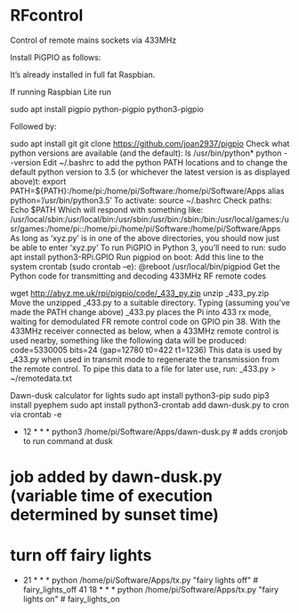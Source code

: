 # RFcontrol
Control of remote mains sockets via 433MHz

Install PiGPIO as follows:

It’s already installed in full fat Raspbian.

If running Raspbian Lite run 

sudo apt install pigpio python-pigpio python3-pigpio

Followed by:

sudo apt install git
git clone https://github.com/joan2937/pigpio
Check what python versions are available (and the default):
ls /usr/bin/python*
python --version
Edit ~/.bashrc to add the python PATH locations and to change the default python version to 3.5 (or whichever the latest version is as displayed above)t:
export PATH=${PATH}:/home/pi:/home/pi/Software:/home/pi/Software/Apps
alias python=’/usr/bin/python3.5’
To activate:
source ~/.bashrc
Check paths:
Echo $PATH
Which will respond with something like:
/usr/local/sbin:/usr/local/bin:/usr/sbin:/usr/bin:/sbin:/bin:/usr/local/games:/usr/games:/home/pi::/home/pi:/home/pi/Software:/home/pi/Software/Apps
As long as ‘xyz.py’ is in one of the above directories, you should now just be able to enter ‘xyz.py’
To run PiGPIO in Python 3, you’ll need to run:
sudo apt install python3-RPi.GPIO
Run pigpiod on boot:
Add this line to the system crontab (sudo crontab –e): 
@reboot /usr/local/bin/pigpiod
Get the Python code for transmitting and decoding 433MHz RF remote codes

wget http://abyz.me.uk/rpi/pigpio/code/_433_py.zip
unzip _433_py.zip
Move the unzipped _433.py to a suitable directory.
Typing (assuming you’ve made the PATH change above)
_433.py 
places the Pi into 433 rx mode, waiting for demodulated FR remote control code on GPIO pin 38.
With the 433MHz receiver connected as below, when a 433MHz remote control is used nearby, something like the following data will be produced:
code=5330005 bits=24 (gap=12780 t0=422 t1=1236)
This data is used by _433.py when used in transmit mode to regenerate the transmission from the remote control.
To pipe this data to a file for later use, run:
_433.py > ~/remotedata.txt 

Dawn-dusk calculator for lights
sudo apt install python3-pip
sudo pip3 install pyephem
sudo apt install python3-crontab
add dawn-dusk.py to cron via 
crontab -e
* 12 * * * python3 /home/pi/Software/Apps/dawn-dusk.py # adds cronjob to run command at dusk
# job added by dawn-dusk.py (variable time of execution determined by sunset time)
# turn off fairy lights
* 21 * * * python /home/pi/Software/Apps/tx.py "fairy lights off" # fairy_lights_off
41 18 * * * python /home/pi/Software/Apps/tx.py "fairy lights on" # fairy_lights_on
